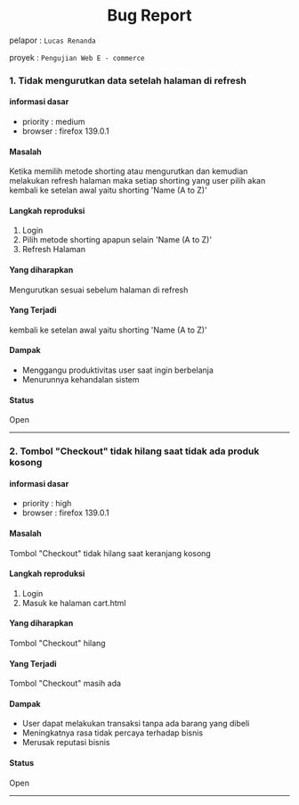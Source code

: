 <h1 align="center"> Bug Report  </h1>

pelapor : `Lucas Renanda`

proyek : `Pengujian Web E - commerce`
### 1. Tidak mengurutkan data setelah halaman di refresh

#### informasi dasar 

- priority : medium 
- browser : firefox 139.0.1

#### Masalah 
 Ketika memilih metode shorting atau mengurutkan dan kemudian melakukan refresh halaman maka setiap shorting yang user pilih akan kembali ke setelan awal yaitu shorting 'Name (A to Z)'

#### Langkah reproduksi 
1. Login 
2. Pilih metode shorting apapun selain 'Name (A to Z)'
3. Refresh Halaman

#### Yang diharapkan 
Mengurutkan sesuai sebelum halaman di refresh 

#### Yang Terjadi 
kembali ke setelan awal yaitu shorting 'Name (A to Z)'

#### Dampak 
- Menggangu produktivitas user saat ingin berbelanja
- Menurunnya kehandalan sistem 
#### Status 
 Open

___

### 2. Tombol "Checkout" tidak hilang saat tidak ada produk kosong

#### informasi dasar 

- priority : high 
- browser : firefox 139.0.1

#### Masalah 
Tombol "Checkout" tidak hilang saat keranjang kosong 

#### Langkah reproduksi 
1. Login 
2. Masuk ke halaman cart.html

#### Yang diharapkan 
Tombol "Checkout" hilang 

#### Yang Terjadi 
Tombol "Checkout" masih ada

#### Dampak 
- User dapat melakukan transaksi tanpa ada barang yang dibeli 
- Meningkatnya rasa tidak percaya terhadap bisnis
- Merusak reputasi bisnis 
#### Status 
 Open 

--- 






